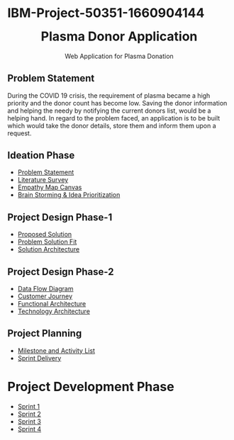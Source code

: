 # IBM-Project-50351-1660904144
<p align="center" style="margin-bottom: 0px !important;">
</p>
<h1 align="center" style="margin-top: 0px;">Plasma Donor Application</h1>

<p align="center" >Web Application for Plasma Donation</p>

## Problem Statement

During the COVID 19 crisis, the requirement of plasma became a high priority and the donor count has become low. Saving the donor information and helping the needy by notifying the current donors list, would be a helping hand. In regard to the problem faced, an application is to be built which would take the donor details, store them and inform them upon a request.

## Ideation Phase

* [Problem Statement](https://github.com/IBM-EPBL/IBM-Project-50351-1660904144/blob/main/Pre-Development/Ideation%20Phase/Problem%20Statement.pdf)
* [Literature Survey](https://github.com/IBM-EPBL/IBM-Project-50351-1660904144/blob/main/Pre-Development/Ideation%20Phase/literature%20survey%20for%20plasma%20donor%20application.pdf)
* [Empathy Map Canvas](https://github.com/IBM-EPBL/IBM-Project-50351-1660904144/blob/main/Pre-Development/Ideation%20Phase/Plasma%20Donor%20Empathy%20Map.png)
* [Brain Storming & Idea Prioritization](https://github.com/IBM-EPBL/IBM-Project-50351-1660904144/blob/main/Pre-Development/Ideation%20Phase/Brain%20Storming%20%26%20Idea%20Prioritization.pdf)

## Project Design Phase-1

* [Proposed Solution](https://github.com/IBM-EPBL/IBM-Project-50351-1660904144/blob/main/Pre-Development/Project%20Design%20Phase-1/Proposed%20Solution.pdf)
* [Problem Solution Fit](https://github.com/IBM-EPBL/IBM-Project-50351-1660904144/blob/main/Pre-Development/Project%20Design%20Phase-1/Problem-Solution%20Fit.pdf)
* [Solution Architecture](https://github.com/IBM-EPBL/IBM-Project-50351-1660904144/blob/main/Pre-Development/Project%20Design%20Phase-1/Solution%20Architecture.pdf)

## Project Design Phase-2
* [Data Flow Diagram](https://github.com/IBM-EPBL/IBM-Project-50351-1660904144/blob/main/Pre-Development/Project%20Design%20Phase-2/Data%20Flow%20Diagram.pdf)
* [Customer Journey](https://github.com/IBM-EPBL/IBM-Project-50351-1660904144/blob/main/Pre-Development/Project%20Design%20Phase-2/Customer%20Jorney.pdf)
* [Functional Architecture](https://github.com/IBM-EPBL/IBM-Project-50351-1660904144/blob/main/Pre-Development/Project%20Design%20Phase-2/Functional%20Architecture.pdf)
* [Technology Architecture](https://github.com/IBM-EPBL/IBM-Project-50351-1660904144/blob/main/Pre-Development/Project%20Design%20Phase-2/Technology%20Stack.pdf)

## Project Planning
* [Milestone and Activity List](https://github.com/IBM-EPBL/IBM-Project-50351-1660904144/blob/main/Pre-Development/Project%20Planning/Milestone%20and%20Activity%20List.pdf)
* [Sprint Delivery](https://github.com/IBM-EPBL/IBM-Project-50351-1660904144/blob/main/Pre-Development/Project%20Planning/Sprint%20Delivery.pdf)

# Project Development Phase
* [Sprint 1](https://github.com/IBM-EPBL/IBM-Project-50351-1660904144/tree/main/Project%20Development%20Phase/Sprint%201)
* [Sprint 2](https://github.com/IBM-EPBL/IBM-Project-50351-1660904144/tree/main/Project%20Development%20Phase/Sprint%202)
* [Sprint 3](https://github.com/IBM-EPBL/IBM-Project-50351-1660904144/tree/main/Project%20Development%20Phase/Sprint%203)
* [Sprint 4](https://github.com/IBM-EPBL/IBM-Project-50351-1660904144/tree/main/Project%20Development%20Phase/Sprint%204)